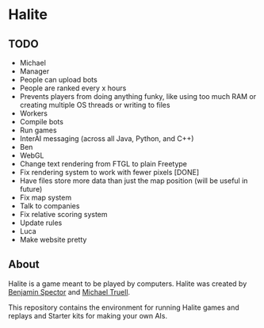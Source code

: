 # Halite

## TODO
- Michael
 - Manager
  - People can upload bots
  - People are ranked every x hours
  - Prevents players from doing anything funky, like using too much RAM or creating multiple OS threads or writing to files
 - Workers
  - Compile bots
  - Run games
 - InterAI messaging (across all Java, Python, and C++)
- Ben
 - WebGL
 - Change text rendering from FTGL to plain Freetype
 - Fix rendering system to work with fewer pixels [DONE]
 - Have files store more data than just the map position (will be useful in future)
 - Fix map system
 - Talk to companies
 - Fix relative scoring system
 - Update rules
- Luca
 - Make website pretty

## About
Halite is a game meant to be played by computers. Halite was created by [Benjamin Spector](https://github.com/Sydriax "Benjamin Spector") and [Michael Truell](https://github.com/truell20 "Michael Truell").

This repository contains the environment for running Halite games and replays and Starter kits for making your own AIs.
